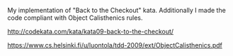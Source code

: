 My implementation of "Back to the Checkout" kata.
Additionally I made the code compliant with Object Calisthenics rules.

http://codekata.com/kata/kata09-back-to-the-checkout/

https://www.cs.helsinki.fi/u/luontola/tdd-2009/ext/ObjectCalisthenics.pdf